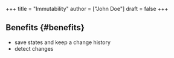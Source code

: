 +++
title = "Immutability"
author = ["John Doe"]
draft = false
+++

## Benefits {#benefits}

-   save states and keep a change history
-   detect changes
